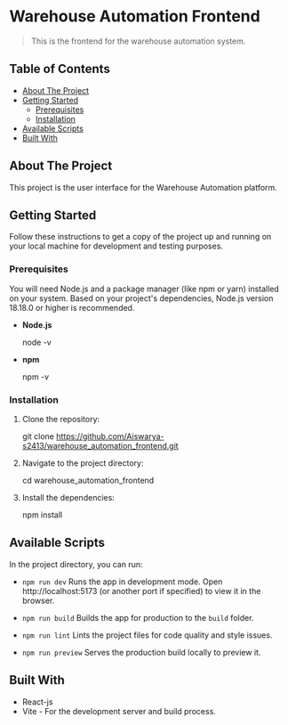 # Warehouse Automation Frontend

> This is the frontend for the warehouse automation system.

## Table of Contents

- [About The Project](#about-the-project)
- [Getting Started](#getting-started)
  - [Prerequisites](#prerequisites)
  - [Installation](#installation)
- [Available Scripts](#available-scripts)
- [Built With](#built-with)

## About The Project

This project is the user interface for the Warehouse Automation platform. 

## Getting Started

Follow these instructions to get a copy of the project up and running on your local machine for development and testing purposes.

### Prerequisites

You will need Node.js and a package manager (like npm or yarn) installed on your system. Based on your project's dependencies, Node.js version 18.18.0 or higher is recommended.

*   **Node.js**
    
    node -v
   
*   **npm**
    
    npm -v
    

### Installation

1.  Clone the repository:
    
    git clone https://github.com/Aiswarya-s2413/warehouse_automation_frontend.git
    
2.  Navigate to the project directory:
    
    cd warehouse_automation_frontend
    
3.  Install the dependencies:
    
    npm install
    

## Available Scripts

In the project directory, you can run:

*   `npm run dev`
    Runs the app in development mode. Open http://localhost:5173 (or another port if specified) to view it in the browser.

*   `npm run build`
    Builds the app for production to the `build` folder.

*   `npm run lint`
    Lints the project files for code quality and style issues.

*   `npm run preview`
    Serves the production build locally to preview it.

## Built With

*   React-js
*   Vite - For the development server and build process.
